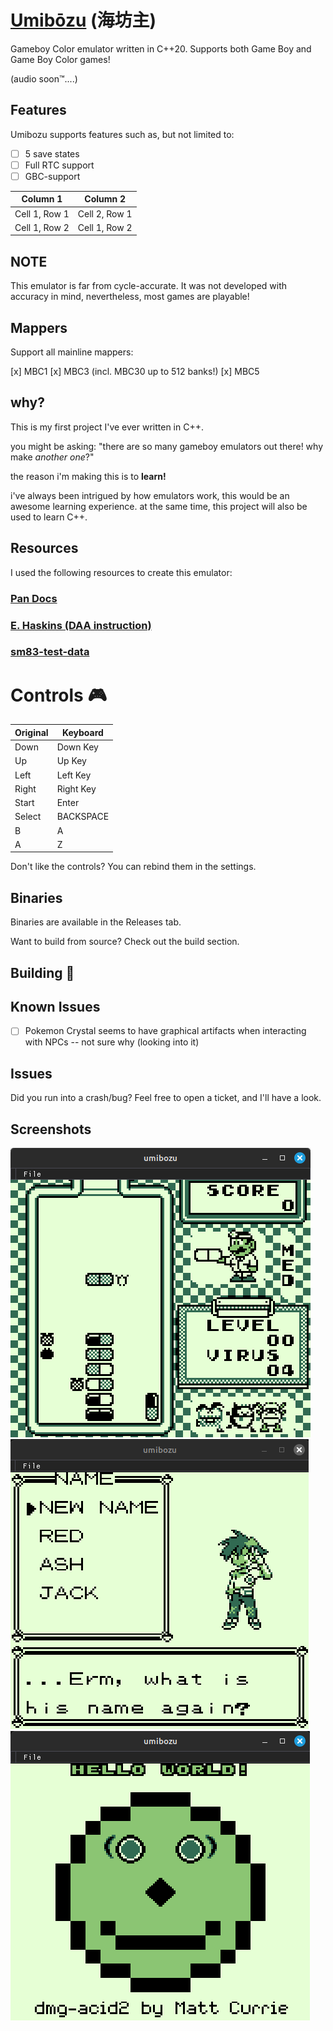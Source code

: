 # [Umibōzu](https://en.wikipedia.org/wiki/Umib%C5%8Dzu) (海坊主)

Gameboy Color emulator written in C++20.
Supports both Game Boy and Game Boy Color games!

(audio soon™....)

## Features

Umibozu supports features such as, but not limited to:

- [ ] 5 save states
- [ ] Full RTC support
- [ ] GBC-support

| Column 1      | Column 2      |
| ------------- | ------------- |
| Cell 1, Row 1 | Cell 2, Row 1 |
| Cell 1, Row 2 | Cell 1, Row 2 |

## NOTE

This emulator is far from cycle-accurate. It was not developed with accuracy in mind, nevertheless, most games are playable!

## Mappers

Support all mainline mappers:

[x] MBC1
[x] MBC3 (incl. MBC30 up to 512 banks!)
[x] MBC5

## why?

This is my first project I've ever written in C++.

you might be asking: "there are so many gameboy emulators out there! why make *another one*?"

the reason i'm making this is to **learn!**

i've always been intrigued by how emulators work, this would be an awesome learning experience. at the same time, this project will also be used to learn C++.

## Resources


I used the following resources to create this emulator:

### [Pan Docs](https://gbdev.io/pandocs/)
### [E. Haskins (DAA instruction)](https://ehaskins.com/2018-01-30%20Z80%20DAA/)
### [sm83-test-data](https://github.com/adtennant/sm83-test-data)


# Controls :video_game:
| Original | Keyboard |
|----------|---------------------|
| Down     |  Down Key           |
| Up       | Up Key              |
| Left     | Left Key            |
| Right    | Right Key           |
| Start    | Enter               |
| Select   | BACKSPACE           |
| B        | A                   |
| A        | Z                   |


Don't like the controls? You can rebind them in the settings.

## Binaries

Binaries are available in the Releases tab.

Want to build from source? Check out the build section.

## Building 🔨


## Known Issues

- [ ] Pokemon Crystal seems to have graphical artifacts when interacting with NPCs -- not sure why (looking into it)

## Issues
Did you run into a crash/bug? Feel free to open a ticket, and I'll have a look.

## Screenshots
![](assets/Screenshot%20from%202023-12-31%2002-55-40.png)
![](assets/Screenshot%20from%202023-12-31%2003-29-17.png)
![](assets/Screenshot%20from%202023-12-31%2003-27-07.png)